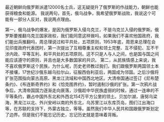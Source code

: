 最近朝鲜向俄罗斯派遣12000名士兵，这无疑提升了俄罗斯的作战能力，朝鲜也能获得粮食和能源。
我说两句，首先，俄乌战争，我希望俄罗斯战败，我说这个可能有一部分人反对，我说两点理由。

第一，俄乌战争的爆发，是因为俄罗斯入侵乌克兰，不是乌克兰入侵的俄罗斯。俄罗斯要推翻乌克兰国家政权，我们能同意这样做吗，如果我们不喜欢他国政府，我们能出兵推翻吗，周总理说过和平共处，五项原则，1953年底，周恩来总理在会见印度政府代表团时，第一次提出了互相尊重主权和领土完整、互不侵犯、互不干涉内政、平等互利、和平共处的五项原则。这不只是人与人之间，也是国与国之间能应该遵守的原则，并且也是大多数国家的共识。
第二，从民族情感上来说，我不喜欢俄罗斯这个民族，为什么呢，历史老师教过我们，我们跟俄罗斯两国领土本不接壤，17世纪沙俄东越乌拉尔山，征服西伯利亚后，两国成为邻国。之后沙俄将扩张范围指向蒙古高原、黑龙江流域和中国西北地区。大清帝国通过签订《尼布楚条约》、《布连斯奇界约》和《恰克图界约》，暂时遏制沙俄的扩张。第一次鸦片战争后，大清帝国国力逐渐走向衰落，沙俄趁中华民族虚弱的时候，通过一连串的不平等条约，霸占中国外东北和外西北154万平方公里的领土。贝加尔湖，唐努乌梁海，黑龙江以北、外兴安岭以南的外东北，乌苏里江以东库页岛，图们江出海口等，在苏联的支持下，外蒙古独立，等等。虽然我们中华人民共和国跟俄罗斯划定了边界。但是我们不能忘记历史，忘记历史就是意味着背叛。